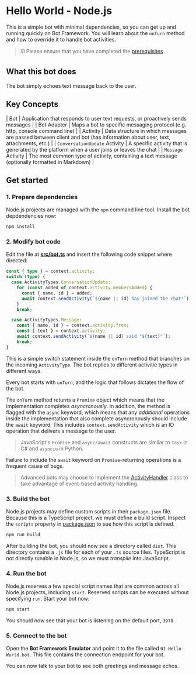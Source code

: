 # Hello World - Node.js

This is a simple bot with minimal dependencies, so you can get up and running quickly on Bot Framework. You will learn about the `onTurn` method and how to override it to handle bot activities.

> ☑️ Please ensure that you have completed the [prerequisites](../../README.md#prerequisites)

## What this bot does

The bot simply echoes text message back to the user.

## Key Concepts

| Bot | Application that responds to user text requests, or proactively sends messages |
| Bot Adapter | Maps a bot to specific messaging protocol (e.g. http, console command line) |
| Activity | Data structure in which messages are passed between client and bot (has information about user, text, attachments, etc.) |
| `ConversationUpdate` Activity | A specific activity that is generated by the platform when a user joins or leaves the chat |
| `Message` Activity | The most common type of activity, containing a text message (optionally formatted in Markdown) |

## Get started

### 1. Prepare dependencies

Node.js projects are managed with the `npm` command line tool. Install the bot depdendencies now:

```bash
npm install
```

### 2. Modify bot code

Edit the file at __[src/bot.ts](./src/bot.ts)__ and insert the following code snippet where directed:

```typescript
const { type } = context.activity;
switch (type) {
  case ActivityTypes.ConversationUpdate:
    for (const added of context.activity.membersAdded) {
      const { name, id } = added;
      await context.sendActivity(`${name || id} has joined the chat!`);
    }
    break;

  case ActivityTypes.Message:
    const { name, id } = context.activity.from;
    const { text } = context.activity;
    await context.sendActivity(`${name || id} said "${text}"`);
    break;
}
```

This is a simple switch statement inside the `onTurn` method that branches on the incoming `ActivityType`. The bot replies to different activitie types in different ways.

Every bot starts with `onTurn`, and the logic that follows dictates the flow of the bot.

The `onTurn` method returns a `Promise` object which means that the implementation completes _asyncronously_. In addition, the method is flagged with the `async` keyword, which means that any _additional_ operations inside the implementation that also complete asyncronously should include the `await` keyword. This includes `context.sendActivity` which is an IO operation that delivers a message to the user.

> JavaScript's `Promise` and `async/await` constructs are similar to `Task` in C# and `asyncio` in Python.

Failure to include the `await` keyword on `Promise`-returning operations is a frequent cause of bugs.

> Advanced bots may choose to implement the [ActivityHandler](https://github.com/microsoft/botbuilder-js/blob/master/libraries/botbuilder-core/src/activityHandler.ts) class to take advantage of event-based activity handling.

### 3. Build the bot

Node.js projects may define custom scripts in their `package.json` file. Because this is a TypeScript project, we must define a build script. Inspect the `scripts` property in [package.json](./package.json) to see how this script is defined.

```bash
npm run build
```

After building the bot, you should now see a directory called `dist`. This directory contains a `.js` file for each of your `.ts` source files. TypeScript is not directly runable in Node.js, so we must _transpile_ into JavaScript.

### 4. Run the bot

Node.js reserves a few special script names that are common across all Node.js projects, including `start`. Reserved scripts can be executed without specifying `run`. Start your bot now:

```bash
npm start
```

You should now see that your bot is listening on the default port, `3978`.

### 5. Connect to the bot

Open the __Bot Framework Emulator__ and point it to the file called `01-Hello-World.bot`. This file contains the connection endpoint for your bot.

You can now talk to your bot to see both greetings and message echos.
